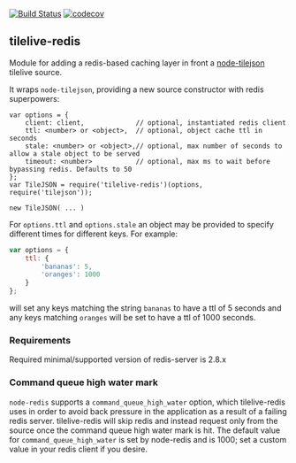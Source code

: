 [![Build Status](https://travis-ci.org/mapbox/tilelive-redis.png?branch=master)](https://travis-ci.org/mapbox/tilelive-redis)
[![codecov](https://codecov.io/gh/mapbox/tilelive-redis/branch/master/graph/badge.svg)](https://codecov.io/gh/mapbox/tilelive-redis)

tilelive-redis
--------------
Module for adding a redis-based caching layer in front a [node-tilejson](https://github.com/mapbox/node-tilejson) tilelive source.

It wraps `node-tilejson`, providing a new source constructor with redis superpowers:

    var options = {
        client: client,             // optional, instantiated redis client
        ttl: <number> or <object>,  // optional, object cache ttl in seconds
        stale: <number> or <object>,// optional, max number of seconds to allow a stale object to be served
        timeout: <number>           // optional, max ms to wait before bypassing redis. Defaults to 50
    };
    var TileJSON = require('tilelive-redis')(options, require('tilejson'));

    new TileJSON( ... )

For `options.ttl` and `options.stale` an object may be provided to specify
different times for different keys. For example:

```js
var options = {
    ttl: {
        'bananas': 5,
        'oranges': 1000
    }
};
```

will set any keys matching the string `bananas` to have a ttl of 5 seconds and
any keys matching `oranges` will be set to have a ttl of 1000 seconds.

### Requirements

Required minimal/supported version of redis-server is 2.8.x

### Command queue high water mark

`node-redis` supports a `command_queue_high_water` option, which tilelive-redis
uses in order to avoid back pressure in the application as a result of a failing
redis server.  tilelive-redis will skip redis and instead request only from the
source once the command queue high water mark is hit.  The default value for
`command_queue_high_water` is set by node-redis and is 1000; set a custom value
in your redis client if you desire.
